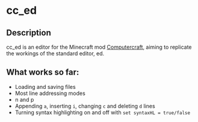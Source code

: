 # cc_ed
## Description
cc_ed is an editor for the Minecraft mod [Computercraft](www.computercraft.info), aiming to replicate the workings of the standard editor, ed.

## What works so far:
- Loading and saving files
- Most line addressing modes
- n and p
- Appending `a`, inserting `i`, changing `c` and deleting `d` lines 
- Turning syntax highlighting on and off with `set syntaxHL = true/false`
